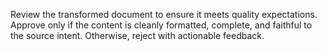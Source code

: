 Review the transformed document to ensure it meets quality expectations. Approve only if the content is cleanly formatted, complete, and faithful to the source intent. Otherwise, reject with actionable feedback.

